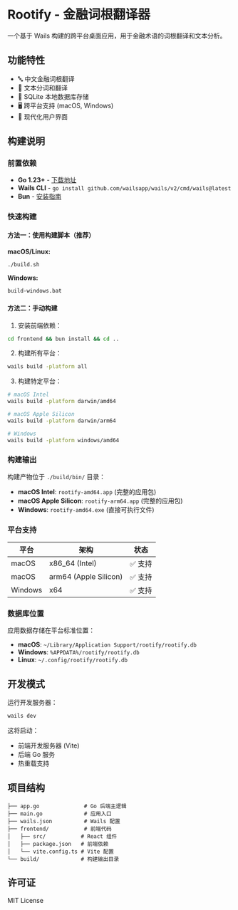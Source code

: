 # Rootify - 金融词根翻译器

一个基于 Wails 构建的跨平台桌面应用，用于金融术语的词根翻译和文本分析。

## 功能特性

- 🔤 中文金融词根翻译
- 📝 文本分词和翻译
- 💾 SQLite 本地数据库存储
- 🖥️ 跨平台支持 (macOS, Windows)
- 🎨 现代化用户界面

## 构建说明

### 前置依赖

- **Go 1.23+** - [下载地址](https://golang.org/dl/)
- **Wails CLI** - `go install github.com/wailsapp/wails/v2/cmd/wails@latest`
- **Bun** - [安装指南](https://bun.sh/)

### 快速构建

#### 方法一：使用构建脚本（推荐）

**macOS/Linux:**
```bash
./build.sh
```

**Windows:**
```cmd
build-windows.bat
```

#### 方法二：手动构建

1. 安装前端依赖：
```bash
cd frontend && bun install && cd ..
```

2. 构建所有平台：
```bash
wails build -platform all
```

3. 构建特定平台：
```bash
# macOS Intel
wails build -platform darwin/amd64

# macOS Apple Silicon
wails build -platform darwin/arm64

# Windows
wails build -platform windows/amd64
```

### 构建输出

构建产物位于 `./build/bin/` 目录：

- **macOS Intel**: `rootify-amd64.app` (完整的应用包)
- **macOS Apple Silicon**: `rootify-arm64.app` (完整的应用包)
- **Windows**: `rootify-amd64.exe` (直接可执行文件)

### 平台支持

| 平台 | 架构 | 状态 |
|------|------|------|
| macOS | x86_64 (Intel) | ✅ 支持 |
| macOS | arm64 (Apple Silicon) | ✅ 支持 |
| Windows | x64 | ✅ 支持 |

### 数据库位置

应用数据存储在平台标准位置：

- **macOS**: `~/Library/Application Support/rootify/rootify.db`
- **Windows**: `%APPDATA%/rootify/rootify.db`
- **Linux**: `~/.config/rootify/rootify.db`

## 开发模式

运行开发服务器：
```bash
wails dev
```

这将启动：
- 前端开发服务器 (Vite)
- 后端 Go 服务
- 热重载支持

## 项目结构

```
├── app.go              # Go 后端主逻辑
├── main.go             # 应用入口
├── wails.json          # Wails 配置
├── frontend/           # 前端代码
│   ├── src/           # React 组件
│   ├── package.json   # 前端依赖
│   └── vite.config.ts # Vite 配置
└── build/             # 构建输出目录
```

## 许可证

MIT License
